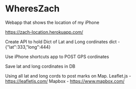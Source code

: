 # WheresZach
Webapp that shows the location of my iPhone

https://zach-location.herokuapp.com/

Create API to hold Dict of Lat and Long cordinates
  dict - {"lat":333,"long":444}
  
Use iPhone shortcuts app to POST GPS cordinates

Save lat and long cordinates in DB

Using all lat and long cords to post marks on Map.
    Leaflet.js - https://leafletjs.com/
    Mapbox - https://www.mapbox.com/
